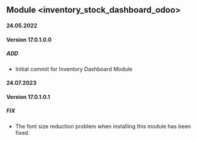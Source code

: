## Module <inventory_stock_dashboard_odoo>

#### 24.05.2022
#### Version 17.0.1.0.0
##### ADD
- Initial commit for Inventory Dashboard Module

#### 24.07.2023
#### Version 17.0.1.0.1
##### FIX
- The font size reduction problem when installing this module has been fixed.
